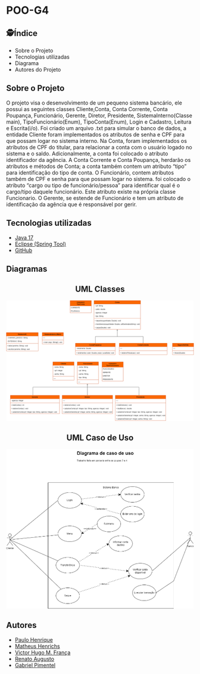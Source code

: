 # POO-G4
 ## :detective:Índice

* Sobre o Projeto
* Tecnologias utilizadas
* Diagrama
* Autores do Projeto

## Sobre o Projeto
O projeto visa o desenvolvimento de um pequeno sistema bancário, ele possui as seguintes classes Cliente,Conta, Conta Corrente, Conta Poupança, Funcionário, Gerente, Diretor, Presidente, SistemaInterno(Classe main), TipoFuncionário(Enum), TipoConta(Enum), Login e Cadastro, Leitura e Escrita(i/o).
Foi criado um arquivo .txt para simular o banco de dados, a entidade Cliente  foram implementados os  atributos de senha e CPF para que possam logar no sistema interno. 
 Na Conta, foram implementados os atributos de CPF do titular, para relacionar a conta com o usuário logado no sistema e o saldo. Adicionalmente, a conta foi colocado o atributo identificador da agência. 
A Conta Corrente e Conta Poupança, herdarão os atributos e métodos de Conta; a conta também  contem um atributo “tipo” para identificação do tipo de conta. 
O Funcionário, contem atributos também de CPF e senha para que possam logar no sistema. foi colocado o atributo “cargo ou tipo de funcionário/pessoa”  para identificar qual é o cargo/tipo daquele funcionário. Este atributo  existe na própria classe Funcionario. 
O Gerente, se estende de Funcionário e tem um atributo de identificação da agência que é responsável por gerir. 

##  Tecnologias utilizadas
- [Java 17](https://www.oracle.com/java/technologies/javase/jdk17-archive-downloads.html)
- [Eclipse (Spring Tool)](https://spring.io/tools)
- [GitHub](https://github.com/)

##  Diagramas

<div align="center">

 
##  UML Classes
<img src="Poo-G4. logico.png">

</div>

<div align="center">

 
##  UML Caso de Uso
<img src="diagramaCasoUso.png">

</div>

## Autores

- [Paulo Henrique](https://github.com/paulooosf)
- [Matheus Henrichs](https://github.com/MatheusHenrichs)
- [Victor Hugo M. França](https://github.com/VictorHmfr)
- [Renato Augusto](https://github.com/renatocrachmad)
- [Gabriel Pimentel](https://github.com/GabrielnPimentel)
  
 